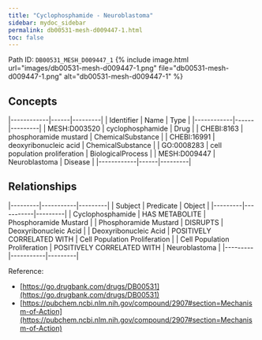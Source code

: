 ```yaml
---
title: "Cyclophosphamide - Neuroblastoma"
sidebar: mydoc_sidebar
permalink: db00531-mesh-d009447-1.html
toc: false 
---
```



Path ID: `DB00531_MESH_D009447_1`
{% include image.html url="images/db00531-mesh-d009447-1.png" file="db00531-mesh-d009447-1.png" alt="db00531-mesh-d009447-1" %}

## Concepts

|------------|------|---------|
| Identifier | Name | Type    |
|------------|------|---------|
| MESH:D003520 | cyclophosphamide | Drug |
| CHEBI:8163 | phosphoramide mustard | ChemicalSubstance |
| CHEBI:16991 | deoxyribonucleic acid | ChemicalSubstance |
| GO:0008283 | cell population proliferation | BiologicalProcess |
| MESH:D009447 | Neuroblastoma | Disease |
|------------|------|---------|

## Relationships

|---------|-----------|---------|
| Subject | Predicate | Object  |
|---------|-----------|---------|
| Cyclophosphamide | HAS METABOLITE | Phosphoramide Mustard |
| Phosphoramide Mustard | DISRUPTS | Deoxyribonucleic Acid |
| Deoxyribonucleic Acid | POSITIVELY CORRELATED WITH | Cell Population Proliferation |
| Cell Population Proliferation | POSITIVELY CORRELATED WITH | Neuroblastoma |
|---------|-----------|---------|

Reference: 
  - [https://go.drugbank.com/drugs/DB00531](https://go.drugbank.com/drugs/DB00531)
  - [https://pubchem.ncbi.nlm.nih.gov/compound/2907#section=Mechanism-of-Action](https://pubchem.ncbi.nlm.nih.gov/compound/2907#section=Mechanism-of-Action)
